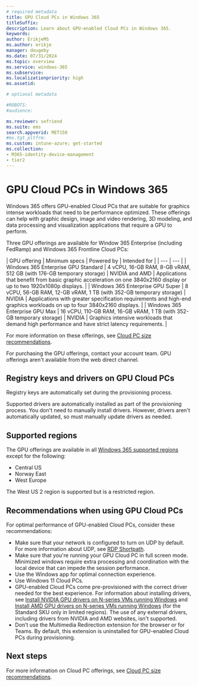 ```yaml
---
# required metadata
title: GPU Cloud PCs in Windows 365
titleSuffix:
description: Learn about GPU-enabled Cloud PCs in Windows 365.
keywords:
author: ErikjeMS  
ms.author: erikje
manager: dougeby
ms.date: 07/31/2024
ms.topic: overview
ms.service: windows-365
ms.subservice:
ms.localizationpriority: high
ms.assetid: 

# optional metadata

#ROBOTS:
#audience:

ms.reviewer: sefriend
ms.suite: ems
search.appverid: MET150
#ms.tgt_pltfrm:
ms.custom: intune-azure; get-started
ms.collection:
- M365-identity-device-management
- tier2
---
```


# GPU Cloud PCs in Windows 365

Windows 365 offers GPU-enabled Cloud PCs that are suitable for graphics intense workloads that need to be performance optimized. These offerings can help with graphic design, image and video rendering, 3D modeling, and data processing and visualization applications that require a GPU to perform.

Three GPU offerings are available for Window 365 Enterprise (including FedRamp) and Windows 365 Frontline Cloud PCs:

| GPU offering | Minimum specs | Powered by | Intended for |
| --- | --- |
| Windows 365 Enterprise GPU Standard | 4 vCPU, 16-GB RAM, 8-GB vRAM, 512 GB (with 176-GB temporary storage) | NVIDIA and AMD | Applications that benefit from basic graphic acceleration on one 3840x2160 display or up to two 1920x1080p displays. |
| Windows 365 Enterprise GPU Super | 8 vCPU, 56-GB RAM, 12-GB vRAM, 1 TB (with 352-GB temporary storage) | NVIDIA | Applications with greater specification requirements and high-end graphics workloads on up to four 3840x2160 displays. |
| Windows 365 Enterprise GPU Max | 16 vCPU, 110-GB RAM, 16-GB vRAM, 1 TB (with 352-GB temporary storage) | NVIDIA | Graphics intensive workloads that demand high performance and have strict latency requirements. |

For more information on these offerings, see [Cloud PC size recommendations](cloud-pc-size-recommendations.md).

For purchasing the GPU offerings, contact your account team. GPU offerings aren't available from the web direct channel.

## Registry keys and drivers on GPU Cloud PCs

Registry keys are automatically set during the provisioning process.

Supported drivers are automatically installed as part of the provisioning process. You don't need to manually install drivers. However, drivers aren't automatically updated, so must manually update drivers as needed.

## Supported regions

The GPU offerings are available in all [Windows 365 supported regions](requirements.md?tabs=enterprise%2Cent#supported-azure-regions-for-cloud-pc-provisioning) except for the following:

- Central US
- Norway East
- West Europe

The West US 2 region is supported but is a restricted region.

## Recommendations when using GPU Cloud PCs

For optimal performance of GPU-enabled Cloud PCs, consider these recommendations:

- Make sure that your network is configured to turn on UDP by default. For more information about UDP, see [RDP Shortpath](/azure/virtual-desktop/rdp-shortpath?tabs=public-networks#network-configuration).
- Make sure that you're running your GPU Cloud PC in full screen mode. Minimized windows require extra processing and coordination with the local device that can impede the session performance.
- Use the Windows app for optimal connection experience.
- Use Windows 11 Cloud PCs.
- GPU-enabled Cloud PCs come pre-provisioned with the correct driver needed for the best experience. For information about installing drivers, see [Install NVIDIA GPU drivers on N-series VMs running Windows](/azure/virtual-machines/windows/n-series-driver-setup) and [Install AMD GPU drivers on N-series VMs running Windows](/azure/virtual-machines/windows/n-series-amd-driver-setup) (for the Standard SKU only in limited regions). The use of any external drivers, including drivers from NVIDIA and AMD websites, isn't supported.
- Don’t use the Multimedia Redirection extension for the browser or for Teams. By default, this extension is uninstalled for GPU-enabled Cloud PCs during provisioning.

<!-- ########################## -->
## Next steps

For more information on Cloud PC offerings, see [Cloud PC size recommendations](cloud-pc-size-recommendations.md).
